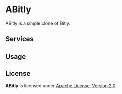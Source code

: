 # ABitly

ABitly is a simple clone of Bitly.

## Services

## Usage

## License

**ABitly** is licensed under [Apache License, Version 2.0](https://github.com/AlexisNava/ABitly/blob/master/LICENSE).
